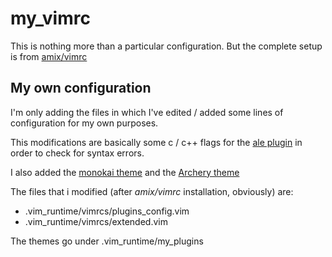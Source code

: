 # my_vimrc

This is nothing more than a particular configuration.
But the complete setup is from [amix/vimrc](https://github.com/amix/vimrc)

## My own configuration
I'm only adding the files in which I've edited / added some lines of configuration for my own purposes.

This modifications are basically some c / c++ flags for the [ale plugin](https://github.com/w0rp/ale) in order to check for syntax errors.

I also added the [monokai theme](https://github.com/sickill/vim-monokai) and the [Archery theme](https://github.com/Badacadabra/vim-archery)

The files that i modified (after _amix/vimrc_ installation, obviously) are:
- .vim_runtime/vimrcs/plugins_config.vim
- .vim_runtime/vimrcs/extended.vim

The themes go under .vim_runtime/my_plugins
